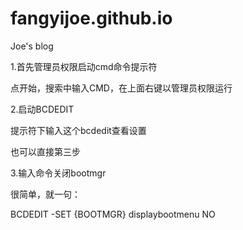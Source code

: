 fangyijoe.github.io
===================

Joe's blog


1.首先管理员权限启动cmd命令提示符


点开始，搜索中输入CMD，在上面右键以管理员权限运行


2.启动BCDEDIT


提示符下输入这个bcdedit查看设置


也可以直接第三步


3.输入命令关闭bootmgr


很简单，就一句：


BCDEDIT -SET {BOOTMGR} displaybootmenu NO
